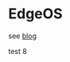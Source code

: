 # EdgeOS

see [blog](https://gojimmypi.blogspot.com/2021/02/dual-wan-openvpn-with-edgerouter-x-or.html)

test 8
